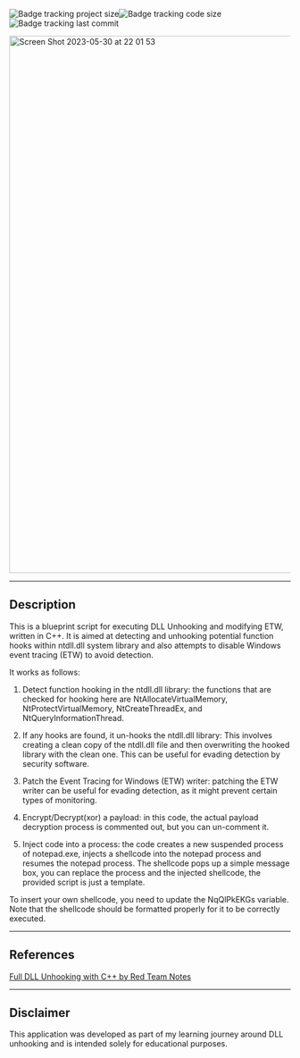 ![Badge tracking project size](https://img.shields.io/github/repo-size/Preffet/dll-unhooking-and-ETW-bypass?color=%23611487)![Badge tracking code size](https://img.shields.io/github/languages/code-size/Preffet/dll-unhooking-and-ETW-bypass?color=%23361487)![Badge tracking last commit](https://img.shields.io/github/last-commit/Preffet/dll-unhooking-and-ETW-bypass?color=%23142d87)

<img width="962" alt="Screen Shot 2023-05-30 at 22 01 53" src="https://github.com/Preffet/dll-unhooking-and-ETW-bypass/assets/84241003/5fa89a51-90b8-4d2f-8586-2bcf8c3ab113">

--------------------------------------------------------
## Description

This is a blueprint script for executing DLL Unhooking and modifying ETW, written in C++. It 
is aimed at detecting and unhooking potential function hooks within ntdll.dll
system library and also attempts to disable Windows event tracing (ETW) to avoid detection.

It works as follows:

1. Detect function hooking in the ntdll.dll library: the functions that are checked for hooking here are NtAllocateVirtualMemory, NtProtectVirtualMemory, NtCreateThreadEx, and NtQueryInformationThread.

2. If any hooks are found, it un-hooks the ntdll.dll library: This involves creating a clean copy of the ntdll.dll file and then overwriting the hooked library with the clean one. This can be useful for evading detection by security software.

3. Patch the Event Tracing for Windows (ETW) writer: patching the ETW writer can be useful for evading detection, as it might prevent certain types of monitoring.

4. Encrypt/Decrypt(xor) a payload: in this code, the actual payload decryption process is commented out, but you can un-comment it.

5. Inject code into a process: the code creates a new suspended process of notepad.exe, injects a shellcode into the notepad process and resumes the notepad process. The shellcode pops up a simple message box, you can replace the process and the injected shellcode, the provided script is just a template.

To insert your own shellcode, you need to update the NqQlPkEKGs variable. Note that the shellcode should be formatted properly for it to be correctly executed.

------------------------------------------------------------
## References

[Full DLL Unhooking with C++ by Red Team Notes](https://www.ired.team/offensive-security/defense-evasion/how-to-unhook-a-dll-using-c++)

------------------------------------------------------------
## Disclaimer

This application was developed as part of my learning journey around DLL unhooking and is intended solely for educational purposes.
